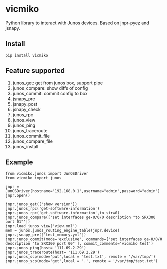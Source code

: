 # vicmiko
Python library  to interact with Junos devices. Based on jnpr-pyez and jsnapy.

## Install
```
pip install vicmiko
```

## Feature supported
1.  junos_get: get from junos box, support pipe
2.  junos_compare: show diffs of config
3.  junos_commit: commit config to box
4.  jsnapy_pre
5.  jsnapy_post
6.  jsnapy_check
7.  junos_rpc
8.  junos_view
9.  junos_ping
10. junos_traceroute
11. junos_commit_file
12. junos_compare_file
13. junos_install

## Example
```
from vicmiko.junos import JunOSDriver
from vicmiko import junos

jnpr = JunOSDriver(hostname='192.168.0.1',username="admin",password="admin")
jnpr.open()

jnpr.junos_get(['show version'])
jnpr.junos_rpc('get-software-information')
jnpr.junos_rpc('get-software-information',to_str=0)
jnpr.junos_compare(['set interfaces ge-0/0/0 description "to SRX300 port 01"'])
jnpr.load_junos_view('view.yml')
mem = junos.junos_routing_engine_table(jnpr.device) 
jnpr.jsnapy_pre(['test_memory.yml'])
jnpr.junos_commit(mode='exclusive', commands=['set interfaces ge-0/0/0 description "to SRX300 port 00"'], commit_comments='vicmiko test')
jnpr.junos_ping(host= '111.69.2.29')
jnpr.junos_traceroute(host= '111.69.2.29')
jnpr.junos_scp(mode='put',local = 'test.txt', remote = '/var/tmp/')
jnpr.junos_scp(mode='get',local = '.', remote = '/var/tmp/test.txt')
```
